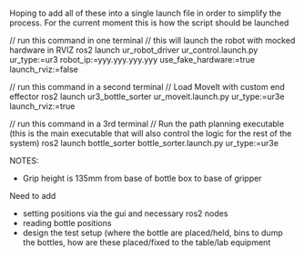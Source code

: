 Hoping to add all of these into a single launch file in order to simplify the process. For the current moment this is how the script should be launched

// run this command in one terminal
// this will launch the robot with mocked hardware in RVIZ
ros2 launch ur_robot_driver ur_control.launch.py ur_type:=ur3 robot_ip:=yyy.yyy.yyy.yyy use_fake_hardware:=true launch_rviz:=false

// run this command in a second terminal 
// Load MoveIt with custom end effector
ros2 launch ur3_bottle_sorter ur_moveit.launch.py ur_type:=ur3e launch_rviz:=true

// run this command in a 3rd terminal
// Run the path planning executable (this is the main executable that will also control the logic for the rest of the system)
ros2 launch bottle_sorter bottle_sorter.launch.py ur_type:=ur3e

NOTES:
- Grip height is 135mm from base of bottle box to base of gripper

Need to add
- setting positions via the gui and necessary ros2 nodes
- reading bottle positions
- design the test setup (where the bottle are placed/held, bins to dump the bottles, how are these placed/fixed to the table/lab equipment
